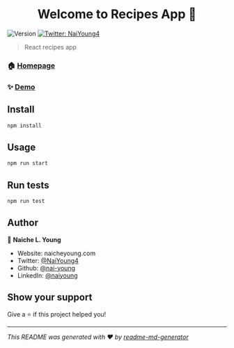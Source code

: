 <h1 align="center">Welcome to Recipes App 👋</h1>
<p>
  <img alt="Version" src="https://img.shields.io/badge/version-0.1.0-blue.svg?cacheSeconds=2592000" />
  <a href="https://twitter.com/NaiYoung4" target="_blank">
    <img alt="Twitter: NaiYoung4" src="https://img.shields.io/twitter/follow/NaiYoung4.svg?style=social" />
  </a>
</p>

> React recipes app

### 🏠 [Homepage](https://github.com/nai-young/recipes_app)

### ✨ [Demo](https://recipesapi.netlify.app/)

## Install

```sh
npm install
```

## Usage

```sh
npm run start
```

## Run tests

```sh
npm run test
```

## Author

👤 **Naiche L. Young**

* Website: naicheyoung.com
* Twitter: [@NaiYoung4](https://twitter.com/NaiYoung4)
* Github: [@nai-young](https://github.com/nai-young)
* LinkedIn: [@naiyoung](https://linkedin.com/in/naiyoung)

## Show your support

Give a ⭐️ if this project helped you!

***
_This README was generated with ❤️ by [readme-md-generator](https://github.com/kefranabg/readme-md-generator)_